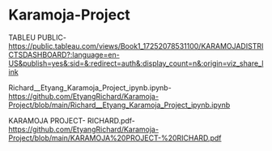 # Karamoja-Project
TABLEU PUBLIC-https://public.tableau.com/views/Book1_17252078531100/KARAMOJADISTRICTSDASHBOARD?:language=en-US&publish=yes&:sid=&:redirect=auth&:display_count=n&:origin=viz_share_link

Richard__Etyang_Karamoja_Project_ipynb.ipynb-https://github.com/EtyangRichard/Karamoja-Project/blob/main/Richard__Etyang_Karamoja_Project_ipynb.ipynb

KARAMOJA PROJECT- RICHARD.pdf-https://github.com/EtyangRichard/Karamoja-Project/blob/main/KARAMOJA%20PROJECT-%20RICHARD.pdf
